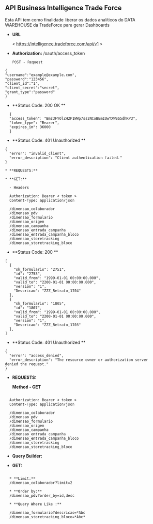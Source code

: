 **API Business Intelligence Trade Force**
----
  Esta API tem como finalidade liberar os dados analíticos do DATA WAREHOUSE da TradeForce para gerar Dashboards 

* **URL**

  < https://intelligence.tradeforce.com/api/v1 >

* **Authorization:**
   /oauth/access_token 

  `POST - Request`
   
```
{
"username":"example@example.com",
"password":"123456",
"client_id":"1",
"client_secret":"secret",
"grant_type":"password"
}
```  
  
* **Status Code: 200 OK **
```
  {
  "access_token": "Bmz3FYOlZH2P1WWp7ss2NCoBEmIUwYXWSS5dhRP3",
  "token_type": "Bearer",
  "expires_in": 36000
  }
```

* **Status Code: 401 Unauthorized **
```
{
  "error": "invalid_client",
  "error_description": "Client authentication failed."
}
```

  
```
* **REQUESTS:**

* **GET:**
  
  - Headers

  Authorization: Bearer < token >
  Content-Type: application/json

  /dimensao_colaborador
  /dimensao_pdv
  /dimensao_formulario
  /dimensao_origem
  /dimensao_campanha
  /dimensao_entrada_campanha
  /dimensao_entrada_campanha_bloco
  /dimensao_storetracking
  /dimensao_storetracking_bloco 

```


* **Status Code: 200 **
```
[
  {
    "sk_formulario": "2751",
    "id": "2753",
    "valid_from": "1999-01-01 00:00:00.000",
    "valid_to": "2200-01-01 00:00:00.000",
    "version": "1",
    "Descricao": "ZZZ_Retrato_1704"
  },
  {
    "sk_formulario": "1805",
    "id": "1807",
    "valid_from": "1999-01-01 00:00:00.000",
    "valid_to": "2200-01-01 00:00:00.000",
    "version": "1",
    "Descricao": "ZZZ_Retrato_1703"
  },
]
```

* **Status Code: 401 Unauthorized **
```
{
  "error": "access_denied",
  "error_description": "The resource owner or authorization server denied the request."
}
```
* **REQUESTS:**

  **Method - GET**

```

  Authorization: Bearer < token >
  Content-Type: application/json

  /dimensao_colaborador
  /dimensao_pdv
  /dimensao_formulario
  /dimensao_origem
  /dimensao_campanha
  /dimensao_entrada_campanha
  /dimensao_entrada_campanha_bloco
  /dimensao_storetracking
  /dimensao_storetracking_bloco 

```

* **Query Builder:**

* **GET:**

```
   
  * **Limit:**
  /dimensao_colaborador?limit=2
  
  * **Order by:**
  /dimensao_pdv?order_by=id,desc
  
  * **Query Where Like :**
  
  /dimensao_formulario?descricao=*Abc
  /dimensao_storetracking_bloco=*Abc*

```


